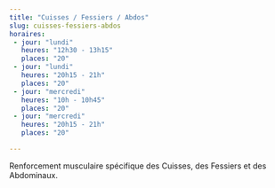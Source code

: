 ```yaml
---
title: "Cuisses / Fessiers / Abdos"
slug: cuisses-fessiers-abdos
horaires:
 - jour: "lundi"
   heures: "12h30 - 13h15"
   places: "20"
 - jour: "lundi"
   heures: "20h15 - 21h"
   places: "20"
 - jour: "mercredi"
   heures: "10h - 10h45"
   places: "20"
 - jour: "mercredi"
   heures: "20h15 - 21h"
   places: "20"

---
```

Renforcement musculaire spécifique des Cuisses, des Fessiers et des Abdominaux.
